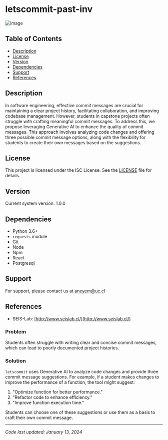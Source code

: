 # letscommit-past-inv

![image](https://github.com/iic2154-uc-cl/letscommit-past-inv/assets/48336498/bf22a336-867b-4724-aafe-cf7d15801469)

## Table of Contents

- [Description](#description)
- [License](#license)
- [Version](#version)
- [Dependencies](#dependencies)
- [Support](#support)
- [References](#references)

## Description

In software engineering, effective commit messages are crucial for maintaining a clear project history, facilitating collaboration, and improving codebase management. However, students in capstone projects often struggle with crafting meaningful commit messages. To address this, we propose leveraging Generative AI to enhance the quality of commit messages. This approach involves analyzing code changes and offering three possible commit message options, along with the flexibility for students to create their own messages based on the suggestions.

## License

This project is licensed under the ISC License. See the [LICENSE](LICENSE) file for details.

## Version

Current system version: 1.0.0

## Dependencies

- Python 3.6+
- `requests` module
- Git
- Node
- Npm
- React
- Postgresql

## Support

For support, please contact us at aneyem@uc.cl

## References

- SEIS-Lab: [http://www.seislab.cl/](http://www.seislab.cl/)

### Problem

Students often struggle with writing clear and concise commit messages, which can lead to poorly documented project histories.

### Solution

`letscommit` uses Generative AI to analyze code changes and provide three commit message suggestions. For example, if a student makes changes to improve the performance of a function, the tool might suggest:

1. "Optimize function for better performance."
2. "Refactor code to enhance efficiency."
3. "Improve function execution time."

Students can choose one of these suggestions or use them as a basis to craft their own commit message.

---

_Code last updated: January 13, 2024_
